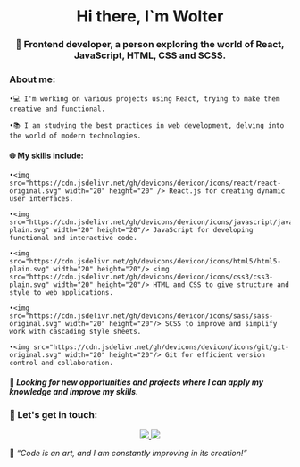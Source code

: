 <div id="header" align="center">
  <h1>Hi there, I`m Wolter</h1>
  <h3>🚀 Frontend developer, a person exploring the world of React, JavaScript, HTML, CSS and SCSS.</h3>
</div>

### About me:

    •💻 I'm working on various projects using React, trying to make them creative and functional.
    
    •📚 I am studying the best practices in web development, delving into the world of modern technologies.

#### 🌐 My skills include:

    •<img src="https://cdn.jsdelivr.net/gh/devicons/devicon/icons/react/react-original.svg" width="20" height="20" /> React.js for creating dynamic user interfaces.

    •<img src="https://cdn.jsdelivr.net/gh/devicons/devicon/icons/javascript/javascript-plain.svg" width="20" height="20"/> JavaScript for developing functional and interactive code.

    •<img src="https://cdn.jsdelivr.net/gh/devicons/devicon/icons/html5/html5-plain.svg" width="20" height="20"/> <img src="https://cdn.jsdelivr.net/gh/devicons/devicon/icons/css3/css3-plain.svg" width="20" height="20"/> HTML and CSS to give structure and style to web applications.

    •<img src="https://cdn.jsdelivr.net/gh/devicons/devicon/icons/sass/sass-original.svg" width="20" height="20"/> SCSS to improve and simplify work with cascading style sheets.

    •<img src="https://cdn.jsdelivr.net/gh/devicons/devicon/icons/git/git-original.svg" width="20" height="20"/> Git for efficient version control and collaboration.

#### 🌱 _Looking for new opportunities and projects where I can apply my knowledge and improve my skills._

### 🔗 Let's get in touch:
    
<div id="socials" align="center">
  <a href="[linkedin-url](https://www.linkedin.com/in/vladimir-vorobiov-bba858293/)">
    <img src="https://img.shields.io/badge/https%3A%2F%2Fwww.linkedin.com%2Fin%2Fvladimir-vorobiov-bba858293%2F
"/>
  </a>
  <a href="[telegram-url](https://msng.link/o?vvorobiov=tg)">
    <img src="https://img.shields.io/badge/https%3A%2F%2Fwww.linkedin.com%2Fin%2Fvladimir-vorobiov-bba858293%2F
"/>
  </a>
</div>

🚀 _“Code is an art, and I am constantly improving in its creation!”_

<!--
**wolterGray/wolterGray** is a ✨ _special_ ✨ repository because its `README.md` (this file) appears on your GitHub profile.

Here are some ideas to get you started:

- 🔭 I’m currently working on ...
- 🌱 I’m currently learning ...
- 👯 I’m looking to collaborate on ...
- 🤔 I’m looking for help with ...
- 💬 Ask me about ...
- 📫 How to reach me: ...
- 😄 Pronouns: ...
- ⚡ Fun fact: ...
-->
